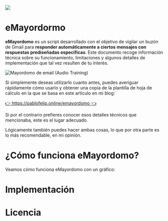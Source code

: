 ![](https://user-images.githubusercontent.com/12829262/121048420-129aa780-c7b7-11eb-87da-0f0c1a6dd578.png)

# eMayordormo

**eMayordomo** es un script desarrollado con el objetivo de vigilar un buzón de Gmail para **responder automáticamente a ciertos mensajes con respuestas prediseñadas específicas**. Este documento recoge información técnica sobre su funcionamiento, limitaciones y algunos detalles de implementación que tal vez resulten de tu interés.

![Mayordomo de email (Audio Training)](https://user-images.githubusercontent.com/12829262/121064973-872a1200-c7c8-11eb-98ff-e2b68ebbe0c5.gif)

Si simplemente deseas utilizarlo cuanto antes, puedes averiguar rápidamente cómo usarlo y obtener una copia de la plantilla de hoja de cálculo en la que se basa en este artículo en mi blog:

[👉 https://pablofelip.online/emayordomo 👈](https://pablofelip.online/emayordomo)

Si por el contrario prefieres conocer esos detalles técnicos que mencionaba, este es el lugar adecuado.

Lógicamente también puedes hacer ambas cosas, lo que por otra parte es lo más recomendable, en mi opinión.

# ¿Cómo funciona eMayordomo?

Veamos cómo funciona eMayordomo con un gráfico:

# Implementación

# Licencia
